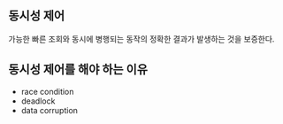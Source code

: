 
## 동시성 제어
가능한 빠른 조회와 동시에 병행되는 동작의 정확한 결과가 발생하는 것을 보증한다.

## 동시성 제어를 해야 하는 이유
+ race condition
+ deadlock
+ data corruption
